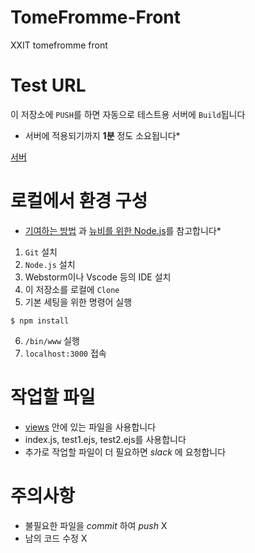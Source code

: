 # TomeFromme-Front
XXIT tomefromme front

# Test URL
이 저장소에 `PUSH`를 하면 자동으로 테스트용 서버에 `Build`됩니다
* 서버에 적용되기까지 __1분__ 정도 소요됩니다*

[서버](https://tomefromme.xxit.world/)


# 로컬에서 환경 구성
* [기여하는 방법](https://github.com/XXIT-Official/Awesome-Womyn-Dev/wiki/How-to-Contribute%3F-:-Awesome-Womyn-Dev%EC%97%90-%EA%B8%B0%EC%97%AC%ED%95%98%EA%B8%B0) 과 [뉴비를 위한 Node.js](https://miryang.dev/2019/05/25/begin-nodejs/)를 참고합니다*
1. `Git` 설치
2. `Node.js` 설치
3. Webstorm이나 Vscode 등의 IDE 설치
4. 이 저장소를 로컬에 `Clone`
5. 기본 세팅을 위한 명령어 실행
```
$ npm install
```
6. `/bin/www` 실행
7. `localhost:3000` 접속


# 작업할 파일
- [views](https://github.com/XXIT-Official/TomeFromme-Front/tree/master/views) 안에 있는 파일을 사용합니다
- index.js, test1.ejs, test2.ejs를 사용합니다
- 추가로 작업할 파일이 더 필요하면 *slack* 에 요청합니다


# 주의사항
- 불필요한 파일을 *commit* 하여 *push* X
- 남의 코드 수정 X

